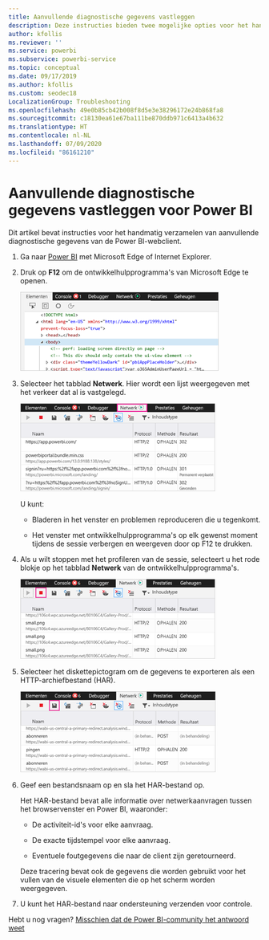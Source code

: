 ```yaml
---
title: Aanvullende diagnostische gegevens vastleggen
description: Deze instructies bieden twee mogelijke opties voor het handmatig verzamelen van aanvullende diagnostische gegevens van de Power BI-webclient.
author: kfollis
ms.reviewer: ''
ms.service: powerbi
ms.subservice: powerbi-service
ms.topic: conceptual
ms.date: 09/17/2019
ms.author: kfollis
ms.custom: seodec18
LocalizationGroup: Troubleshooting
ms.openlocfilehash: 49e0b85cb42b008f8d5e3e38296172e24b868fa8
ms.sourcegitcommit: c18130ea61e67ba111be870ddb971c6413a4b632
ms.translationtype: HT
ms.contentlocale: nl-NL
ms.lasthandoff: 07/09/2020
ms.locfileid: "86161210"
---
```

# <a name="capture-additional-diagnostic-information-for-power-bi"></a>Aanvullende diagnostische gegevens vastleggen voor Power BI

Dit artikel bevat instructies voor het handmatig verzamelen van aanvullende diagnostische gegevens van de Power BI-webclient.

1. Ga naar [Power BI](https://app.powerbi.com) met Microsoft Edge of Internet Explorer.

1. Druk op **F12** om de ontwikkelhulpprogramma's van Microsoft Edge te openen.

   ![Schermopname van het tabblad Elementen voor ontwikkelhulpprogramma's van Microsoft Edge.](media/service-admin-capturing-additional-diagnostic-information-for-power-bi/edge-developer-tools.png)

1. Selecteer het tabblad **Netwerk**. Hier wordt een lijst weergegeven met het verkeer dat al is vastgelegd.

   ![Schermopname van het tabblad Netwerk van de ontwikkelhulpprogramma's van Microsoft Edge.](media/service-admin-capturing-additional-diagnostic-information-for-power-bi/edge-network-tab.png)

    U kunt:

    * Bladeren in het venster en problemen reproduceren die u tegenkomt.

    * Het venster met ontwikkelhulpprogramma's op elk gewenst moment tijdens de sessie verbergen en weergeven door op F12 te drukken.

1. Als u wilt stoppen met het profileren van de sessie, selecteert u het rode blokje op het tabblad **Netwerk** van de ontwikkelhulpprogramma's.

   ![Schermopname van het tabblad Netwerk van de ontwikkelhulpprogramma's van Microsoft Edge met het bijschrift voor het stoppictogram.](media/service-admin-capturing-additional-diagnostic-information-for-power-bi/edge-network-tab-stop.png)

1. Selecteer het diskettepictogram om de gegevens te exporteren als een HTTP-archiefbestand (HAR).

   ![Schermopname van het tabblad Netwerk van de ontwikkelhulpprogramma's van Microsoft Edge met het bijschrift voor het diskettepictogram.](media/service-admin-capturing-additional-diagnostic-information-for-power-bi/edge-network-tab-save.png)

1. Geef een bestandsnaam op en sla het HAR-bestand op.

    Het HAR-bestand bevat alle informatie over netwerkaanvragen tussen het browservenster en Power BI, waaronder:

    * De activiteit-id's voor elke aanvraag.

    * De exacte tijdstempel voor elke aanvraag.

    * Eventuele foutgegevens die naar de client zijn geretourneerd.

    Deze tracering bevat ook de gegevens die worden gebruikt voor het vullen van de visuele elementen die op het scherm worden weergegeven.

1. U kunt het HAR-bestand naar ondersteuning verzenden voor controle.

Hebt u nog vragen? [Misschien dat de Power BI-community het antwoord weet](https://community.powerbi.com/)
